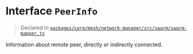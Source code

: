 # Interface `PeerInfo`
> Declared in [`packages/core/mesh/network-manager/src/swarm/swarm-mapper.ts`](.)

Information about remote peer, directly or indirectly connected.
